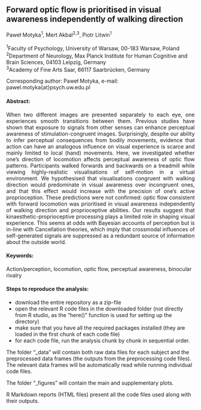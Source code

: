 ## Forward optic flow is prioritised in visual awareness independently of walking direction

Paweł Motyka<sup>1</sup>, Mert Akbal<sup>2</sup><sup>,</sup><sup>3</sup>, Piotr Litwin<sup>1</sup>
<br/>
<br/>
<sup>1</sup>Faculty of Psychology, University of Warsaw, 00-183 Warsaw, Poland <br/>
<sup>2</sup>Department of Neurology, Max Planck Institute for Human Cognitive and Brain Sciences, 04103 Leipzig, Germany  <br/>
<sup>3</sup>Academy of Fine Arts Saar, 66117 Saarbrücken, Germany <br/>

Corresponding author: Paweł Motyka, e-mail: pawel.motyka{at}psych.uw.edu.pl 
<br/>

#### Abstract:
<p align=" justify"> When two different images are presented separately to each eye, one experiences smooth transitions between them. Previous studies have shown that exposure to signals from other senses can enhance perceptual awareness of stimulation-congruent images. Surprisingly, despite our ability to infer perceptual consequences from bodily movements, evidence that action can have an analogous influence on visual experience is scarce and mainly limited to local (hand) movements. Here, we investigated whether one’s direction of locomotion affects perceptual awareness of optic flow patterns. Participants walked forwards and backwards on a treadmill while viewing highly-realistic visualisations of self-motion in a virtual environment. We hypothesised that visualisations congruent with walking direction would predominate in visual awareness over incongruent ones, and that this effect would increase with the precision of one’s active proprioception. These predictions were not confirmed: optic flow consistent with forward locomotion was prioritised in visual awareness independently of walking direction and proprioceptive abilities. Our results suggest that kinaesthetic-proprioceptive processing plays a limited role in shaping visual experience. This seems at odds with Bayesian accounts of perception but is in-line with Cancellation theories, which imply that crossmodal influences of self-generated signals are suppressed as a redundant source of information about the outside world. </p>

#### Keywords: 
Action/perception, locomotion, optic flow, perceptual awareness, binocular rivalry

#### Steps to reproduce the analysis:
- download the entire repository as a zip-file 
- open the relevant R code files in the downloaded folder (not directly from R studio, as the “here()” function is used for setting up the directory)
- make sure that you have all the required packages installed
(they are loaded in the first chunk of each code file)
- for each code file, run the analysis chunk by chunk in sequential order.

The folder “_data” will contain both raw data files for each subject and the preprocessed data frames (the outputs from the preprocessing code files). The relevant data frames will be automatically read while running individual code files.

The folder “_figures” will contain the main and supplementary plots.

R Markdown reports (HTML files) present all the code files used along with their outputs.



